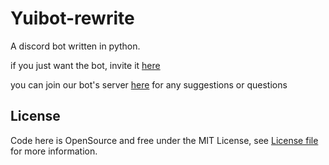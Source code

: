 # Yuibot-rewrite
A discord bot written in python.

if you just want the bot, invite it [here](https://discordapp.com/oauth2/authorize?client_id=456910763504697363&scope=bot&permissions=8)

you can join our bot's server [here](https://discord.gg/7xQ7ATC) for any suggestions or questions

## License
Code here is OpenSource and free under the MIT License, see [License file](LICENSE) for more information.
